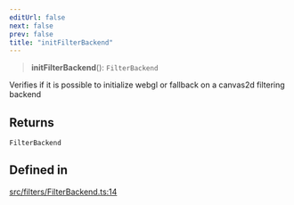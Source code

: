 ```yaml
---
editUrl: false
next: false
prev: false
title: "initFilterBackend"
---
```


> **initFilterBackend**(): `FilterBackend`

Verifies if it is possible to initialize webgl or fallback on a canvas2d filtering backend

## Returns

`FilterBackend`

## Defined in

[src/filters/FilterBackend.ts:14](https://github.com/fabricjs/fabric.js/blob/c093e29e73123dafcfa091ff4d5e04e690bb796e/src/filters/FilterBackend.ts#L14)
